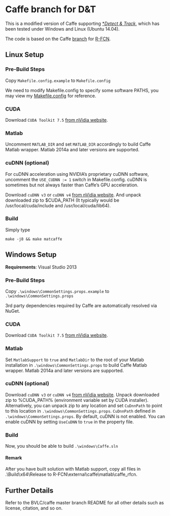 # Caffe branch for D&T

This is a modified version of Caffe supporting [**Detect & Track*](https://github.com/feichtenhofer/Detect-Track), which has been tested under Windows and Linux (Ubuntu 14.04).

The code is based on the Caffe [branch](https://github.com/daijifeng001/caffe-rfcn) for [R-FCN](https://github.com/daijifeng001/r-fcn). 

## Linux Setup

### Pre-Build Steps

Copy `Makefile.config.example` to `Makefile.config`

We need to modify Makefile.config to specify some software PATHS, you may view my [Makefile.config](https://1drv.ms/u/s!Am-5JzdW2XHzhc43M2A9CwV-4O6c8w) for reference.

### CUDA
Download `CUDA Toolkit 7.5` [from nVidia website](https://developer.nvidia.com/cuda-toolkit).

### Matlab
Uncomment ```MATLAB_DIR``` and set ```MATLAB_DIR``` accordingly to build Caffe Matlab wrapper. Matlab 2014a and later versions are supported.

### cuDNN (optional)
For cuDNN acceleration using NVIDIA’s proprietary cuDNN software, uncomment the ```USE_CUDNN := 1``` switch in Makefile.config. cuDNN is sometimes but not always faster than Caffe’s GPU acceleration.

Download `cuDNN v3` or `cuDNN v4` [from nVidia website](https://developer.nvidia.com/cudnn). And unpack downloaded zip to $CUDA_PATH (It typically would be /usr/local/cuda/include and /usr/local/cuda/lib64).

### Build

Simply type
```
make -j8 && make matcaffe
```

## Windows Setup
**Requirements**: Visual Studio 2013

### Pre-Build Steps
Copy `.\windows\CommonSettings.props.example` to `.\windows\CommonSettings.props`

3rd party dependencies required by Caffe are automatically resolved via NuGet.

### CUDA
Download `CUDA Toolkit 7.5` [from nVidia website](https://developer.nvidia.com/cuda-toolkit).

### Matlab
Set `MatlabSupport` to `true` and `MatlabDir` to the root of your Matlab installation in `.\windows\CommonSettings.props` to build Caffe Matlab wrapper. Matlab 2014a and later versions are supported.

### cuDNN (optional)
Download `cuDNN v3` or `cuDNN v4` [from nVidia website](https://developer.nvidia.com/cudnn).
Unpack downloaded zip to %CUDA_PATH% (environment variable set by CUDA installer).
Alternatively, you can unpack zip to any location and set `CuDnnPath` to point to this location in `.\windows\CommonSettings.props`.
`CuDnnPath` defined in `.\windows\CommonSettings.props`.
By default, cuDNN is not enabled. You can enable cuDNN by setting `UseCuDNN` to `true` in the property file.

### Build
Now, you should be able to build `.\windows\Caffe.sln`

#### Remark
After you have built solution with Matlab support, copy all files in .\Build\x64\Release to R-FCN\external\caffe\matlab\caffe_rfcn.

## Further Details

Refer to the BVLC/caffe master branch README for all other details such as license, citation, and so on.

